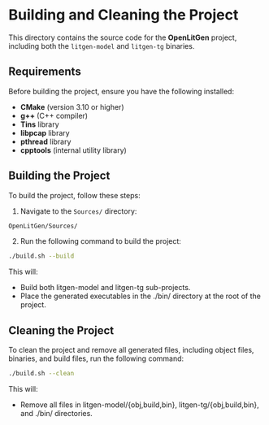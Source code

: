 # Building and Cleaning the Project

This directory contains the source code for the **OpenLitGen** project, including both the `litgen-model` and `litgen-tg` binaries.

## Requirements
Before building the project, ensure you have the following installed:
- **CMake** (version 3.10 or higher)
- **g++** (C++ compiler)
- **Tins** library
- **libpcap** library
- **pthread** library
- **cpptools** (internal utility library)

## Building the Project

To build the project, follow these steps:

1. Navigate to the `Sources/` directory:
```bash
OpenLitGen/Sources/
```

2. Run the following command to build the project:
```bash
./build.sh --build
```

This will:
- Build both litgen-model and litgen-tg sub-projects.
- Place the generated executables in the ./bin/ directory at the root of the project.


## Cleaning the Project

To clean the project and remove all generated files, including object files, binaries, and build files, run the following command:
```bash
./build.sh --clean
```

This will:
- Remove all files in litgen-model/{obj,build,bin}, litgen-tg/{obj,build,bin}, and ./bin/ directories.


